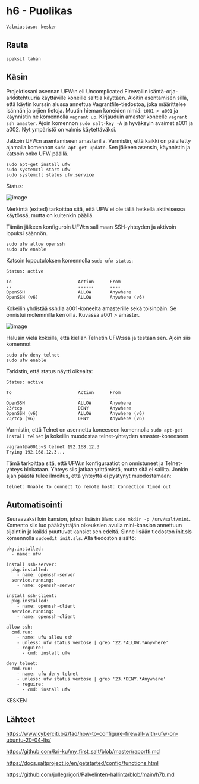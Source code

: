 # h6 - Puolikas
    Valmiustaso: kesken

## Rauta
    speksit tähän

## Käsin
Projektissani asennan UFW:n eli Uncomplicated Firewallin isäntä-orja-arkkitehtuuria käyttäville koneille salttia käyttäen. Aloitin asentamisen sillä, että käytin kurssin alussa annettua Vagrantfile-tiedostoa, joka määrittelee isännän ja orjien tietoja. Muutin hieman koneiden nimiä: `t001 > a001` ja käynnistin ne komennolla `vagrant up`. Kirjauduin amaster koneelle `vagrant ssh amaster`. Ajoin komennon `sudo salt-key -A` ja hyväksyin avaimet a001 ja a002. Nyt ympäristö on valmis käytettäväksi.

Jatkoin UFW:n asentamiseen amasterilla. Varmistin, että kaikki on päivitetty ajamalla komennon `sudo apt-get update`. Sen jälkeen asensin, käynnistin ja katsoin onko UFW päällä.

    sudo apt-get install ufw
    sudo systemctl start ufw
    sudo systemctl status ufw.service

Status:

<img width="auto" alt="image" src="https://user-images.githubusercontent.com/101214286/236705695-6aee2ea0-57b7-49ac-a7ef-c10a4f04346d.png">

Merkintä (exited) tarkoittaa sitä, että UFW ei ole tällä hetkellä aktiivisessa käytössä, mutta on kuitenkin päällä.

Tämän jälkeen konfiguroin UFW:n sallimaan SSH-yhteyden ja aktivoin lopuksi säännön.

    sudo ufw allow openssh
    sudo ufw enable

Katsoin lopputuloksen komennolla `sudo ufw status`:

    Status: active

    To                         Action      From
    --                         ------      ----
    OpenSSH                    ALLOW       Anywhere
    OpenSSH (v6)               ALLOW       Anywhere (v6)

Kokeilin yhdistää ssh:lla a001-koneelta amasterille sekä toisinpäin. Se onnistui molemmilla kerroilla. Kuvassa a001 > amaster.

<img width="auto" alt="image" src="https://user-images.githubusercontent.com/101214286/236806945-4b68199a-8c15-41e9-aa6e-8d515363a984.png">

Halusin vielä kokeilla, että kiellän Telnetin UFW:ssä ja testaan sen. Ajoin siis komennot 

    sudo ufw deny telnet
    sudo ufw enable
    
Tarkistin, että status näytti oikealta:

    Status: active

    To                         Action      From
    --                         ------      ----
    OpenSSH                    ALLOW       Anywhere
    23/tcp                     DENY        Anywhere
    OpenSSH (v6)               ALLOW       Anywhere (v6)
    23/tcp (v6)                DENY        Anywhere (v6)
    
Varmistin, että Telnet on asennettu koneeseen komennolla `sudo apt-get install telnet` ja kokeilin muodostaa telnet-yhteyden amaster-koneeseen.

    vagrant@a001:~$ telnet 192.168.12.3
    Trying 192.168.12.3...

Tämä tarkoittaa sitä, että UFW:n konfiguraatiot on onnistuneet ja Telnet-yhteys blokataan. Yhteys siis jatkaa yrittämistä, mutta sitä ei sallita. Jonkin ajan päästä tulee ilmoitus, että yhteyttä ei pystynyt muodostamaan:

    telnet: Unable to connect to remote host: Connection timed out

## Automatisointi

Seuraavaksi loin kansion, johon lisäsin tilan: `sudo mkdir -p /srv/salt/mini`. Komento siis luo pääkäyttäjän oikeuksien avulla mini-kansion annettuun sijaintiin ja kaikki puuttuvat kansiot sen edeltä. Sinne lisään tiedoston init.sls komennolla `sudoedit init.sls`. Alla tiedoston sisältö:

    pkg.installed:
      - name: ufw

    install ssh-server:
      pkg.installed:
        - name: openssh-server
      service.running:
        - name: openssh-server

    install ssh-client:
      pkg.installed:
        - name: openssh-client
      service.running:
        - name: openssh-client

    allow ssh:
      cmd.run:
        - name: ufw allow ssh
        - unless: ufw status verbose | grep '22.*ALLOW.*Anywhere'
        - reguire:
          - cmd: install ufw

    deny telnet:
      cmd.run:
        - name: ufw deny telnet
        - unless: ufw status verbose | grep '23.*DENY.*Anywhere'
        - reguire:
          - cmd: install ufw

KESKEN


## Lähteet
https://www.cyberciti.biz/faq/how-to-configure-firewall-with-ufw-on-ubuntu-20-04-lts/

https://github.com/kri-ku/my_first_salt/blob/master/raportti.md

https://docs.saltproject.io/en/getstarted/config/functions.html

https://github.com/jullegrigori/Palvelinten-hallinta/blob/main/h7b.md

